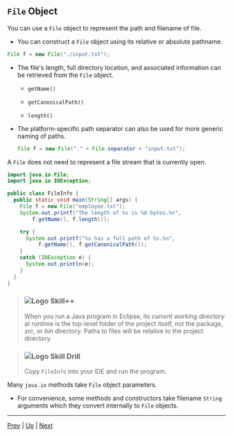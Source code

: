 ## `File` Object

You can use a `File` object to represent the path and filename of file.

* You can construct a `File` object using its relative or absolute pathname.

```java
File f = new File("./input.txt");
```

* The file's length, full directory location, and associated information can be retrieved from the `File` object.

  * `getName()`

  * `getCanonicalPath()`

  * `length()`

* The platform-specific path separator can also be used for more generic naming of paths.

  ```java
  File f = new File("." + File.separator + "input.txt");
  ```

A `File` does not need to represent a file stream that is currently open.

```java
import java.io.File;
import java.io.IOException;

public class FileInfo {
  public static void main(String[] args) {
    File f = new File("employee.txt");
    System.out.printf("The length of %s is %d bytes.%n",
        f.getName(), f.length());

    try {
      System.out.printf("%s has a full path of %s.%n",
          f.getName(), f.getCanonicalPath());
    }
    catch (IOException e) {
      System.out.println(e);
    }
  }
}
```

> ### ![Logo](http://skilldistillery.com/downloads/sd_logo.jpg) Skill++
> When you run a Java program in Eclipse, its _current working directory_ at runtime is the top-level folder of the project itself, not the package, _src_, or _bin_ directory.  Paths to files will be relative to the project directory.

> ### ![Logo](http://skilldistillery.com/downloads/sd_logo.jpg) Skill Drill
> Copy `FileInfo` into your IDE and run the program.

Many `java.io` methods take `File` object parameters.

* For convenience, some methods and constructors take filename `String` arguments which they convert internally to `File` objects.

<hr>

[Prev](OverviewofStreams.md) | [Up](README.md) | [Next](BufferedReader.md)
